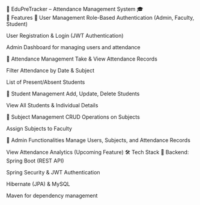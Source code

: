 📘 EduPreTracker – Attendance Management System 🎓  
  🚀 Features
  🔹 User Management
  Role-Based Authentication (Admin, Faculty, Student)

  User Registration & Login (JWT Authentication)

  Admin Dashboard for managing users and attendance

  🔹 Attendance Management
  Take & View Attendance Records

  Filter Attendance by Date & Subject

  List of Present/Absent Students

  🔹 Student Management
  Add, Update, Delete Students

  View All Students & Individual Details

  🔹 Subject Management
  CRUD Operations on Subjects

  Assign Subjects to Faculty

  🔹 Admin Functionalities
  Manage Users, Subjects, and Attendance Records

  View Attendance Analytics (Upcoming Feature)
  🛠️ Tech Stack
  🔹 Backend:
  Spring Boot (REST API)

  Spring Security & JWT Authentication

  Hibernate (JPA) & MySQL

  Maven for dependency management

